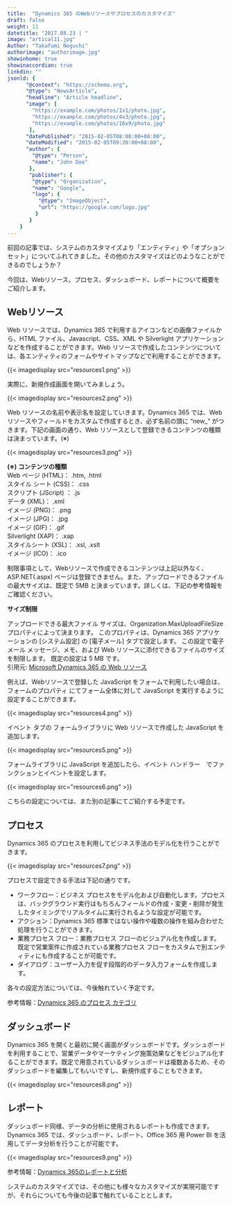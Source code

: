```yaml
---
title:  "Dynamics 365 のWebリソースやプロセスのカスタマイズ"
draft: false
weight: 11
datetitle: "2017.08.23 | "
image: "artical11.jpg"
Author: "Takafumi Noguchi"
authorimage: "authorimage.jpg"
showinhome: true
showinaccordian: true
linkdin: ""
jsonld: {
      "@context": "https://schema.org",
      "@type": "NewsArticle",
      "headline": "Article headline",
      "image": [
        "https://example.com/photos/1x1/photo.jpg",
        "https://example.com/photos/4x3/photo.jpg",
        "https://example.com/photos/16x9/photo.jpg"
       ],
      "datePublished": "2015-02-05T08:00:00+08:00",
      "dateModified": "2015-02-05T09:20:00+08:00",
      "author": {
        "@type": "Person",
        "name": "John Doe"
       },
       "publisher": {
        "@type": "Organization",
        "name": "Google",
        "logo": {
          "@type": "ImageObject",
          "url": "https://google.com/logo.jpg"
         }
       }
    }
---
```

<!-- Intro  -->
前回の記事では、システムのカスタマイズより「エンティティ」や「オプションセット」についてふれてきました。その他のカスタマイズはどのようなことができるのでしょうか？

今回は、Webリソース、プロセス、ダッシュボード、レポートについて概要をご紹介します。


## Webリソース
Web リソースでは、Dynamics 365 で利用するアイコンなどの画像ファイルから、HTML ファイル、Javascript、CSS、XML や Silverlight アプリケーションなどを作成することができます。Web リソースで作成したコンテンツについては、各エンティティのフォームやサイトマップなどで利用することができます。
<!-- Image= resources1.png -->
{{< imagedisplay src="resources1.png" >}}

実際に、新規作成画面を開いてみましょう。
<!-- Image= resources2.png -->
{{< imagedisplay src="resources2.png" >}}

Web リソースの名前や表示名を設定していきます。Dynamics 365 では、Web リソースやフィールドをカスタムで作成するとき、必ず名前の頭に “new_” がつきます。下記の画面の通り、Web リソースとして登録できるコンテンツの種類は決まっています。(※)
<!-- Image= resources3.png -->
{{< imagedisplay src="resources3.png" >}}

**(※) コンテンツの種類**     
   Web ページ (HTML)：        .htm, .html         
   スタイル シート (CSS)：         .css    
   スクリプト (JScript) ：           .js    
   データ (XML)：                    .xml     
   イメージ (PNG)：                 .png    
  イメージ (JPG)：                  .jpg     
  イメージ (GIF)：                   .gif     
  Silverlight (XAP)：            .xap       
  スタイルシート (XSL)：          .xsl, .xslt  
  イメージ (ICO)：                  .ico    

制限事項として、Webリソースで作成できるコンテンツは上記以外なく、ASP.NET(.aspx) ページは登録できません。また、アップロードできるファイルの最大サイズは、既定で 5MB と決まっています。詳しくは、下記の参考情報をご確認ください。

<!-- Quate Box -->
**サイズ制限**     

アップロードできる最大ファイル サイズは、Organization.MaxUploadFileSize プロパティによって決まります。 このプロパティは、Dynamics 365 アプリケーションの [システム設定] の [電子メール] タブで設定します。 この設定で電子メール メッセージ、メモ、および Web リソースに添付できるファイルのサイズを制限します。 既定の設定は 5 MB です。    
引用元: [Microsoft Dynamics 365 の Web リソース](https://msdn.microsoft.com/ja-jp/library/gg309473.aspx)

例えば、Webリソースで登録した JavaScript をフォームで利用したい場合は、フォームのプロパティ にてフォーム全体に対して JavaScript を実行するように設定することができます。
<!-- Image= resources4.png -->
{{< imagedisplay src="resources4.png" >}}

イベント タブの フォームライブラリに Web リソースで作成した JavaScript を追加します。
<!-- Image= resources5.png -->
{{< imagedisplay src="resources5.png" >}}

フォームライブラリに JavaScript を追加したら、イベント ハンドラー　でファンクションとイベントを設定します。
<!-- Image= resources6.png -->
{{< imagedisplay src="resources6.png" >}}

こちらの設定については、また別の記事にてご紹介する予定です。

## プロセス
Dynamics 365 のプロセスを利用してビジネス手法のモデル化を行うことができます。
<!-- Image= resources7.png -->
{{< imagedisplay src="resources7.png" >}}

プロセスで設定できる手法は下記の通りです。

* ワークフロー：ビジネス プロセスをモデル化および自動化します。プロセスは、バックグラウンド実行はもちろんフィールドの作成・変更・削除が発生したタイミングでリアルタイムに実行されるような設定が可能です。
* アクション：Dynamics 365 標準ではない操作や複数の操作を組み合わせた処理を行うことができます。
* 業務プロセス フロー：業務プロセス フローのビジュアル化を作成します。既定で営業案件に作成されている業務プロセス フローをカスタムで別エンティティにも作成することが可能です。
* ダイアログ：ユーザー入力を促す段階的のデータ入力フォームを作成します。

各々の設定方法については、今後触れていく予定です。

参考情報：[Dynamics 365 のプロセス カテゴリ](https://msdn.microsoft.com/ja-jp/library/gg309471.aspx)

## ダッシュボード
Dynamics 365 を開くと最初に開く画面がダッシュボードです。ダッシュボードを利用することで、営業データやマーケティング施策効果などをビジュアル化することができます。既定で用意されているダッシュボードは複数あるため、そのダッシュボードを編集してもいいですし、新規作成することもできます。
<!-- Image= resources8.png -->
{{< imagedisplay src="resources8.png" >}}

## レポート
ダッシュボード同様、データの分析に使用されるレポートも作成できます。Dynamics 365 では、ダッシュボード、レポート、Office 365 用 Power BI を活用してデータ分析を行うことが可能です。
<!-- Image= resources9.png -->
{{< imagedisplay src="resources9.png" >}}

参考情報：[Dynamics 365のレポートと分析](https://technet.microsoft.com/ja-jp/library/dn531183.aspx)


システムのカスタマイズでは、その他にも様々なカスタマイズが実現可能ですが、それらについても今後の記事で触れていることとします。